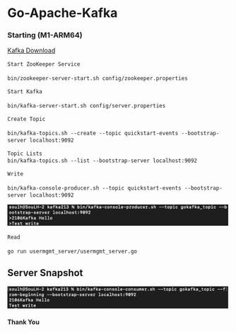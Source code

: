 
# Go-Apache-Kafka 

### Starting (M1-ARM64)

[Kafka Download](https://www.apache.org/dyn/closer.cgi?path=/kafka/3.2.0/kafka_2.13-3.2.0.tgz)

```
Start ZooKeeper Service

bin/zookeeper-server-start.sh config/zookeeper.properties

```

```
Start Kafka

bin/kafka-server-start.sh config/server.properties

```


```
Create Topic

bin/kafka-topics.sh --create --topic quickstart-events --bootstrap-server localhost:9092

```

```
Topic Lists 
bin/kafka-topics.sh --list --bootstrap-server localhost:9092
```



```
Write 

bin/kafka-console-producer.sh --topic quickstart-events --bootstrap-server localhost:9092
```



<p>
    <img src="./img/write.png"  style="width:500px;" alt="Observer">

</p>

```
Read

go run usermgmt_server/usermgmt_server.go
```

## Server Snapshot

<p>
    <img src="./img/read.png"  style="width:500px;" alt="Observer">

</p>


#### Thank You 